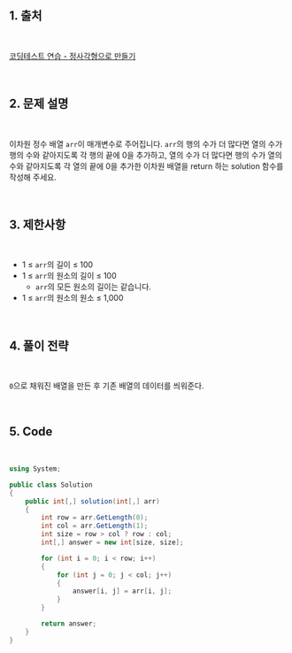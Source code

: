 ## 1. 출처

<br>

[코딩테스트 연습 - 정사각형으로 만들기](https://school.programmers.co.kr/learn/courses/30/lessons/181830)

<br>

## 2. 문제 설명

<br>

이차원 정수 배열 `arr`이 매개변수로 주어집니다. `arr`의 행의 수가 더 많다면 열의 수가 행의 수와 같아지도록 각 행의 끝에 0을 추가하고, 열의 수가 더 많다면 행의 수가 열의 수와 같아지도록 각 열의 끝에 0을 추가한 이차원 배열을 return 하는 solution 함수를 작성해 주세요.

<br>

## 3. 제한사항

<br>

- 1 ≤ `arr`의 길이 ≤ 100
- 1 ≤ `arr`의 원소의 길이 ≤ 100
    - `arr`의 모든 원소의 길이는 같습니다.
- 1 ≤ `arr`의 원소의 원소 ≤ 1,000

<br>

## 4. 풀이 전략

<br>

`0`으로 채워진 배열을 만든 후 기존 배열의 데이터를 씌워준다.
 
<br>

## 5. Code

<br>

```cs
using System;

public class Solution
{
    public int[,] solution(int[,] arr)
    {
        int row = arr.GetLength(0);
        int col = arr.GetLength(1);
        int size = row > col ? row : col;
        int[,] answer = new int[size, size];

        for (int i = 0; i < row; i++)
        {
            for (int j = 0; j < col; j++)
            {
                answer[i, j] = arr[i, j];
            }
        }

        return answer;
    }
}
```